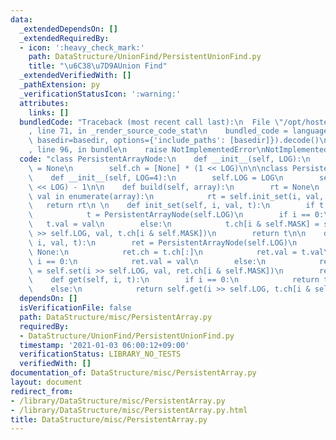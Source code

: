 ```yaml
---
data:
  _extendedDependsOn: []
  _extendedRequiredBy:
  - icon: ':heavy_check_mark:'
    path: DataStructure/UnionFind/PersistentUnionFind.py
    title: "\u6C38\u7D9AUnion Find"
  _extendedVerifiedWith: []
  _pathExtension: py
  _verificationStatusIcon: ':warning:'
  attributes:
    links: []
  bundledCode: "Traceback (most recent call last):\n  File \"/opt/hostedtoolcache/Python/3.9.1/x64/lib/python3.9/site-packages/onlinejudge_verify/documentation/build.py\"\
    , line 71, in _render_source_code_stat\n    bundled_code = language.bundle(stat.path,\
    \ basedir=basedir, options={'include_paths': [basedir]}).decode()\n  File \"/opt/hostedtoolcache/Python/3.9.1/x64/lib/python3.9/site-packages/onlinejudge_verify/languages/python.py\"\
    , line 96, in bundle\n    raise NotImplementedError\nNotImplementedError\n"
  code: "class PersistentArrayNode:\n    def __init__(self, LOG):\n        self.val\
    \ = None\n        self.ch = [None] * (1 << LOG)\n\n\nclass PersistentArray:\n\
    \    def __init__(self, LOG=4):\n        self.LOG = LOG\n        self.MASK = (1\
    \ << LOG) - 1\n\n    def build(self, array):\n        rt = None\n        for i,\
    \ val in enumerate(array):\n            rt = self.init_set(i, val, rt)\n     \
    \   return rt\n \n    def init_set(self, i, val, t):\n        if t is None:\n\
    \            t = PersistentArrayNode(self.LOG)\n        if i == 0:\n         \
    \   t.val = val\n        else:\n            t.ch[i & self.MASK] = self.init_set(i\
    \ >> self.LOG, val, t.ch[i & self.MASK])\n        return t\n\n    def set(self,\
    \ i, val, t):\n        ret = PersistentArrayNode(self.LOG)\n        if t is not\
    \ None:\n            ret.ch = t.ch[:]\n            ret.val = t.val\n        if\
    \ i == 0:\n            ret.val = val\n        else:\n            ret.ch[i & self.MASK]\
    \ = self.set(i >> self.LOG, val, ret.ch[i & self.MASK])\n        return ret\n\n\
    \    def get(self, i, t):\n        if i == 0:\n            return t.val\n    \
    \    else:\n            return self.get(i >> self.LOG, t.ch[i & self.MASK])\n"
  dependsOn: []
  isVerificationFile: false
  path: DataStructure/misc/PersistentArray.py
  requiredBy:
  - DataStructure/UnionFind/PersistentUnionFind.py
  timestamp: '2021-01-03 06:00:12+09:00'
  verificationStatus: LIBRARY_NO_TESTS
  verifiedWith: []
documentation_of: DataStructure/misc/PersistentArray.py
layout: document
redirect_from:
- /library/DataStructure/misc/PersistentArray.py
- /library/DataStructure/misc/PersistentArray.py.html
title: DataStructure/misc/PersistentArray.py
---
```

